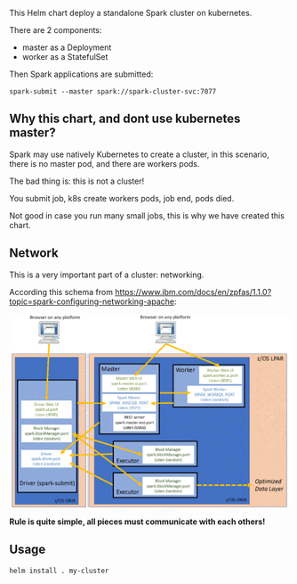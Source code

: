 This Helm chart deploy a standalone Spark cluster on kubernetes.

There are 2 components:
- master as a Deployment
- worker as a StatefulSet

Then Spark applications are submitted:

```
spark-submit --master spark://spark-cluster-svc:7077
```

## Why this chart, and dont use kubernetes master?

Spark may use natively Kubernetes to create a cluster, in this scenario,
there is no master pod, and there are workers pods.

The bad thing is: this is not a cluster!

You submit job, k8s create workers pods, job end, pods died.

Not good in case you run many small jobs, this is why we have created this chart.

## Network

This is a very important part of a cluster: networking.

According this schema from https://www.ibm.com/docs/en/zpfas/1.1.0?topic=spark-configuring-networking-apache:

![](schema.gif)

**Rule is quite simple, all pieces must communicate with each others!**

## Usage

```
helm install . my-cluster
```